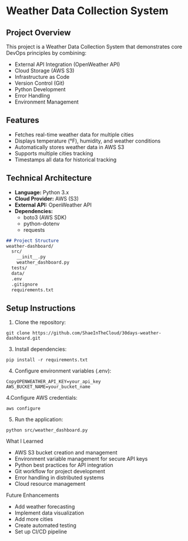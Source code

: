 # Weather Data Collection System

## Project Overview
This project is a Weather Data Collection System that demonstrates core DevOps principles by combining:
- External API Integration (OpenWeather API)
- Cloud Storage (AWS S3)
- Infrastructure as Code
- Version Control (Git)
- Python Development
- Error Handling
- Environment Management

## Features
- Fetches real-time weather data for multiple cities
- Displays temperature (°F), humidity, and weather conditions
- Automatically stores weather data in AWS S3
- Supports multiple cities tracking
- Timestamps all data for historical tracking

## Technical Architecture
- **Language:** Python 3.x
- **Cloud Provider:** AWS (S3)
- **External API:** OpenWeather API
- **Dependencies:** 
  - boto3 (AWS SDK)
  - python-dotenv
  - requests

```markdown
## Project Structure
weather-dashboard/
  src/
    __init__.py
    weather_dashboard.py
  tests/
  data/
  .env
  .gitignore
  requirements.txt
```
## Setup Instructions
1. Clone the repository:
```
git clone https://github.com/ShaeInTheCloud/30days-weather-dashboard.git
```
3. Install dependencies:
```
pip install -r requirements.txt
```
4. Configure environment variables (.env):
```
CopyOPENWEATHER_API_KEY=your_api_key
AWS_BUCKET_NAME=your_bucket_name
```

4.Configure AWS credentials:
```
aws configure
```
5. Run the application:
```
python src/weather_dashboard.py
```
What I Learned

- AWS S3 bucket creation and management
- Environment variable management for secure API keys
- Python best practices for API integration
- Git workflow for project development
- Error handling in distributed systems
- Cloud resource management

Future Enhancements

- Add weather forecasting
- Implement data visualization
- Add more cities
- Create automated testing
- Set up CI/CD pipeline
